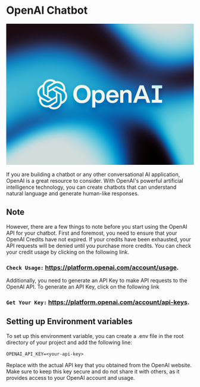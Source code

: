 # OpenAI Chatbot

![OpenAI Logo](./OpenAI.png)

If you are building a chatbot or any other conversational AI application, OpenAI is a great resource to consider. With OpenAI's powerful artificial intelligence technology, you can create chatbots that can understand natural language and generate human-like responses.

## Note

However, there are a few things to note before you start using the OpenAI API for your chatbot. First and foremost, you need to ensure that your OpenAI Credits have not expired. If your credits have been exhausted, your API requests will be denied until you purchase more credits. You can check your credit usage by clicking on the following link.

### `Check Usage:` https://platform.openai.com/account/usage.

Additionally, you need to generate an API Key to make API requests to the OpenAI API. To generate an API Key, click on the following link

### `Get Your Key:` https://platform.openai.com/account/api-keys.

## Setting up Environment variables

To set up this environment variable, you can create a .env file in the root directory of your project and add the following line:

```env
OPENAI_API_KEY=<your-api-key>
```

Replace <your-api-key> with the actual API key that you obtained from the OpenAI website. Make sure to keep this key secure and do not share it with others, as it provides access to your OpenAI account and usage.
